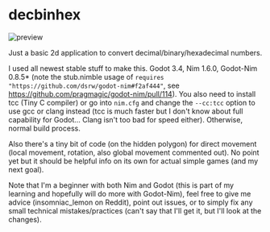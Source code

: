 # decbinhex

![preview](https://github.com/insomniacUNDERSCORElemon/godotnim-samples/blob/83cf79cf2f6df9554178fd365be569c627c0d6e9/decbinhex/.README/preview.png)

Just a basic 2d application to convert decimal/binary/hexadecimal numbers.

I used all newest stable stuff to make this. Godot 3.4, Nim 1.6.0, Godot-Nim 0.8.5* (note the stub.nimble usage of `requires "https://github.com/dsrw/godot-nim#f2af444"`, see https://github.com/pragmagic/godot-nim/pull/114). You also need to install tcc (Tiny C compiler) or go into `nim.cfg` and change the `--cc:tcc` option to use gcc or clang instead (tcc is much faster but I don't know about full capability for Godot... Clang isn't too bad for speed either). Otherwise, normal build process.

Also there's a tiny bit of code (on the hidden polygon) for direct movement (local movement, rotation, also global movement commented out). No point yet but it should be helpful info on its own for actual simple games (and my next goal).

Note that I'm a beginner with both Nim and Godot (this is part of my learning and hopefully will do more with Godot-Nim), feel free to give me advice (insomniac_lemon on Reddit), point out issues, or to simply fix any small technical mistakes/practices (can't say that I'll get it, but I'll look at the changes).
